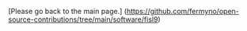 [Please go back to the main page.] (https://github.com/fermyno/open-source-contributions/tree/main/software/fisl9)
